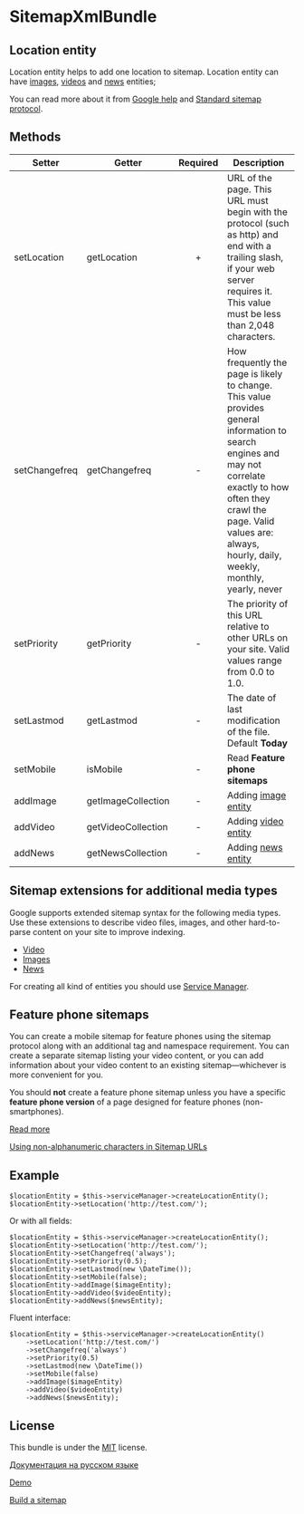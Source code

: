 SitemapXmlBundle
=================

Location entity
---------------

Location entity helps to add one location to sitemap. Location entity can have [images][7], [videos][6] and [news][8] entities;

You can read more about it from [Google help][4] and [Standard sitemap protocol][11].

Methods
-------

|   Setter          |   Getter               |   Required   |   Description                                                    |
|-------------------|------------------------|:------------:|------------------------------------------------------------------|
|   setLocation     |   getLocation          |       +      |   URL of the page. This URL must begin with the protocol (such as http) and end with a trailing slash, if your web server requires it. This value must be less than 2,048 characters.   |
|   setChangefreq   |   getChangefreq        |       -      |   How frequently the page is likely to change. This value provides general information to search engines and may not correlate exactly to how often they crawl the page. Valid values are: always, hourly, daily, weekly, monthly, yearly, never   |
|   setPriority     |   getPriority          |       -      |   The priority of this URL relative to other URLs on your site. Valid values range from 0.0 to 1.0.   |
|   setLastmod      |   getLastmod           |       -      |   The date of last modification of the file. Default **Today**   |
|   setMobile       |   isMobile             |       -      |   Read **Feature phone sitemaps**                                |
|   addImage        |   getImageCollection   |       -      |   Adding [image entity][7]                                       |
|   addVideo        |   getVideoCollection   |       -      |   Adding [video entity][6]                                       |
|   addNews         |   getNewsCollection    |       -      |   Adding [news entity][8]                                        |


Sitemap extensions for additional media types
---------------------------------------------

Google supports extended sitemap syntax for the following media types. 
Use these extensions to describe video files, images, and other hard-to-parse content on your site to improve indexing.

- [Video][6]
- [Images][7]
- [News][8]

For creating all kind of entities you should use [Service Manager][5].

Feature phone sitemaps
----------------------

You can create a mobile sitemap for feature phones using the sitemap protocol along with an additional tag and namespace requirement. 
You can create a separate sitemap listing your video content, or you can add information about your video content to an existing sitemap—whichever is more convenient for you.

You should **not** create a feature phone sitemap unless you have a specific **feature phone version** of a page designed for feature phones (non-smartphones).

[Read more][9]

[Using non-alphanumeric characters in Sitemap URLs][10]

Example
-------

    $locationEntity = $this->serviceManager->createLocationEntity();
    $locationEntity->setLocation('http://test.com/');
    
Or with all fields:

    $locationEntity = $this->serviceManager->createLocationEntity();
    $locationEntity->setLocation('http://test.com/');
    $locationEntity->setChangefreq('always');
    $locationEntity->setPriority(0.5);
    $locationEntity->setLastmod(new \DateTime());
    $locationEntity->setMobile(false);
    $locationEntity->addImage($imageEntity);
    $locationEntity->addVideo($videoEntity);
    $locationEntity->addNews($newsEntity);
    
Fluent interface:

    $locationEntity = $this->serviceManager->createLocationEntity()
        ->setLocation('http://test.com/')
        ->setChangefreq('always')
        ->setPriority(0.5)
        ->setLastmod(new \DateTime())
        ->setMobile(false)
        ->addImage($imageEntity)
        ->addVideo($videoEntity)
        ->addNews($newsEntity);

License
-------

This bundle is under the [MIT][3] license.

[Документация на русском языке][1]

[Demo][2]

[Build a sitemap][4]

[1]:  http://makedev.org/articles/symfony/bundles/sitemap_xml_bundle.html
[2]:  http://makedev.org/sitemap.xml
[3]:  https://github.com/evheniy/SitemapXmlBundle/blob/master/Resources/meta/LICENSE
[4]:  https://support.google.com/webmasters/answer/183668
[5]:  https://github.com/evheniy/SitemapXmlBundle/blob/master/Resources/docs/service_manager.md
[6]:  https://github.com/evheniy/SitemapXmlBundle/blob/master/Resources/docs/video_entity.md
[7]:  https://github.com/evheniy/SitemapXmlBundle/blob/master/Resources/docs/image_entity.md
[8]:  https://github.com/evheniy/SitemapXmlBundle/blob/master/Resources/docs/news_entity.md
[9]:  https://support.google.com/webmasters/answer/6082207
[10]:  https://support.google.com/webmasters/answer/35653
[11]:  http://www.sitemaps.org/protocol.html